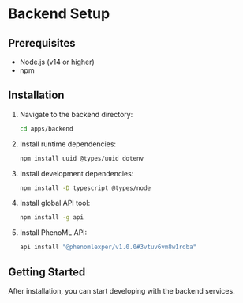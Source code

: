 # Backend Setup

## Prerequisites

- Node.js (v14 or higher)
- npm

## Installation

1. Navigate to the backend directory:
   ```bash
   cd apps/backend
   ```

2. Install runtime dependencies:
   ```bash
   npm install uuid @types/uuid dotenv
   ```

3. Install development dependencies:
   ```bash
   npm install -D typescript @types/node
   ```

4. Install global API tool:
   ```bash
   npm install -g api
   ```

5. Install PhenoML API:
   ```bash
   api install "@phenomlexper/v1.0.0#3vtuv6vm8w1rdba"
   ```

## Getting Started

After installation, you can start developing with the backend services.
